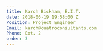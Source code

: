 ```yaml
---
title: Karch Bickham, E.I.T.
date: 2018-06-19 19:58:00 Z
Position: Project Engineer
Email: karch@cuatroconsultants.com
Phone: Ext. 2
order: 3
---
```


